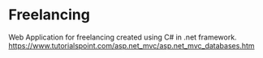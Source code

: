 # Freelancing
Web Application for freelancing created using C# in .net framework.
https://www.tutorialspoint.com/asp.net_mvc/asp.net_mvc_databases.htm
